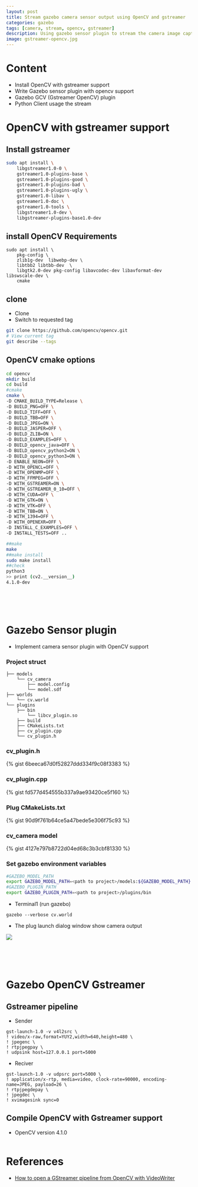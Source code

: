```yaml
---
layout: post
title: Stream gazebo camera sensor output using OpenCV and gstreamer
categories: gazebo
tags: [camera, stream, opencv, gstreamer]
description: Using gazebo sensor plugin to stream the camera image capture to external application using OpenCV and gstreamer
image: gstreamer-opencv.jpg
---
```


# Content
- Install OpenCV with gstreamer support
- Write Gazebo sensor plugin with opencv support
- Gazebo GCV (Gstreamer OpenCV) plugin 
- Python Client usage the stream

# OpenCV with gstreamer support
## Install gstreamer
```bash
sudo apt install \
    libgstreamer1.0-0 \
    gstreamer1.0-plugins-base \
    gstreamer1.0-plugins-good \
    gstreamer1.0-plugins-bad \
    gstreamer1.0-plugins-ugly \
    gstreamer1.0-libav \
    gstreamer1.0-doc \
    gstreamer1.0-tools \
    libgstreamer1.0-dev \
    libgstreamer-plugins-base1.0-dev
```

## install OpenCV Requirements
```
sudo apt install \
    pkg-config \
    zlib1g-dev  libwebp-dev \
    libtbb2 libtbb-dev  \
    libgtk2.0-dev pkg-config libavcodec-dev libavformat-dev libswscale-dev \
    cmake
```

## clone 
- Clone
- Switch to requested tag

```bash
git clone https://github.com/opencv/opencv.git
# View current tag
git describe --tags
```

## OpenCV cmake options
```bash
cd opencv
mkdir build
cd build
#cmake
cmake \
-D CMAKE_BUILD_TYPE=Release \
-D BUILD_PNG=OFF \
-D BUILD_TIFF=OFF \
-D BUILD_TBB=OFF \
-D BUILD_JPEG=ON \
-D BUILD_JASPER=OFF \
-D BUILD_ZLIB=ON \
-D BUILD_EXAMPLES=OFF \
-D BUILD_opencv_java=OFF \
-D BUILD_opencv_python2=ON \
-D BUILD_opencv_python3=ON \
-D ENABLE_NEON=OFF \
-D WITH_OPENCL=OFF \
-D WITH_OPENMP=OFF \
-D WITH_FFMPEG=OFF \
-D WITH_GSTREAMER=ON \
-D WITH_GSTREAMER_0_10=OFF \
-D WITH_CUDA=OFF \
-D WITH_GTK=ON \
-D WITH_VTK=OFF \
-D WITH_TBB=ON \
-D WITH_1394=OFF \
-D WITH_OPENEXR=OFF \
-D INSTALL_C_EXAMPLES=OFF \
-D INSTALL_TESTS=OFF ..

##make
make
##make install
sudo make install
##check
python3
>> print (cv2.__version__)
4.1.0-dev
``` 
&nbsp;  
&nbsp;  
&nbsp;  
# Gazebo Sensor plugin
- Implement camera sensor plugin with OpenCV support

### Project struct
```
├── models
    └── cv_camera
        ├── model.config
        └── model.sdf
├── worlds
    └── cv.world
└── plugins
    ├── bin
        └── libcv_plugin.so
    ├── build
    ├── CMakeLists.txt
    ├── cv_plugin.cpp
    └── cv_plugin.h
```

### cv_plugin.h
{% gist 6beeca67d0f52827ddd334f9c08f3383 %}

### cv_plugin.cpp
{% gist fd577d454555b337a9ae93420ce5f160 %}

### Plug CMakeLists.txt
{% gist 90d9f761b64ce5a47bede5e306f75c93 %}

### cv_camera model
{% gist 4127e797b8722d04ed68c3b3cbf81330 %}

### Set gazebo environment variables
```bash
#GAZEBO_MODEL_PATH
export GAZEBO_MODEL_PATH=<path to project>/models:${GAZEBO_MODEL_PATH}
#GAZEBO_PLUGIN_PATH
export GAZEBO_PLUGIN_PATH=<path to project>/plugins/bin
```

- Terminal1 (run gazebo)
```
gazebo --verbose cv.world
```
- The plug launch dialog window show camera output
  
![](/images/2019-05-31-14-00-49.png)


&nbsp;  
&nbsp;  
&nbsp;  
# Gazebo OpenCV Gstreamer
## Gstreamer pipeline
- Sender
```
gst-launch-1.0 -v v4l2src \
! video/x-raw,format=YUY2,width=640,height=480 \
! jpegenc \
! rtpjpegpay \
! udpsink host=127.0.0.1 port=5000
```

- Reciver
```
gst-launch-1.0 -v udpsrc port=5000 \
! application/x-rtp, media=video, clock-rate=90000, encoding-name=JPEG, payload=26 \
! rtpjpegdepay \
! jpegdec \
! xvimagesink sync=0
```
## Compile OpenCV with Gstreamer support
- OpenCV version 4.1.0
```
```

# References
- [How to open a GStreamer pipeline from OpenCV with VideoWriter](https://stackoverflow.com/questions/46219454/how-to-open-a-gstreamer-pipeline-from-opencv-with-videowriter)
